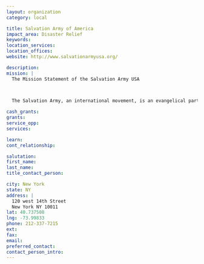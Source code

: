 ```yaml
---
layout: organization
category: local

title: Salvation Army of America
impact_area: Disaster Relief
keywords: 
location_services: 
location_offices: 
website: http://www.salvationarmyusa.org/

description: 
mission: |
  The Mission Statement of the Salvation Army USA

  

  The Salvation Army, an international movement, is an evangelical part of the universal Christian Church. Its message is based on the Bible. Its ministry is motivated by the love of God. Its mission is to preach the gospel of Jesus Christ and to meet human needs in His name without discrimination.

cash_grants: 
grants: 
service_opp: 
services: 

learn: 
cont_relationship: 

salutation: 
first_name: 
last_name: 
title_contact_person: 

city: New York
state: NY
address: |
  120 west 14th Street    
  New York NY 10011
lat: 40.737508
lng: -73.99833
phone: 212-337-7215
ext: 
fax: 
email: 
preferred_contact: 
contact_person_intro: 
---
```

